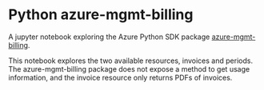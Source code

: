 # Python azure-mgmt-billing
A jupyter notebook exploring the Azure Python SDK package [azure-mgmt-billing](https://docs.microsoft.com/en-us/python/api/overview/azure/billing/management?view=azure-python). 

This notebook explores the two available resources, invoices and periods. The azure-mgmt-billing package does not expose a method to get usage information, and the invoice resource only returns PDFs of invoices. 
